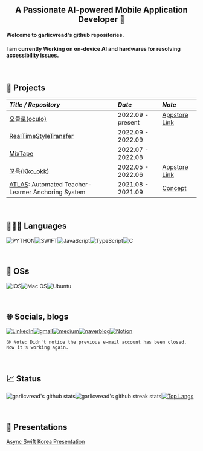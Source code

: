 <div align = 'center'><h2> A Passionate AI-powered Mobile Application Developer 👋 </div>

<div><h4>Welcome to garlicvread's github repositories.</div>
<div><h4>I am currently Working on on-device AI and hardwares for resolving accessibility issues.</div>

<br>

## 📜 Projects

|*Title / Repository*|*Date*|*Note*|
|:---|:---|:---|
|[오쿨로(oculo)](https://github.com/DeveloperAcademy-POSTECH/MacC_WalkingAssistant_iOS) | 2022.09 - present | [Appstore Link](https://apps.apple.com/kr/app/oculo/id6444328351) |
|[RealTimeStyleTransfer](https://github.com/DeveloperAcademy-POSTECH/NC2_RealtimeStyleTransfer) | 2022.09 - 2022.09 ||
|[MixTape](https://github.com/DeveloperAcademy-POSTECH/MC3-Team15-Wavegram) | 2022.07 - 2022.08||
|[꼬옥(Kko_okk)](https://github.com/kko-okk/kko_okk) | 2022.05 - 2022.06 | [Appstore Link](https://apps.apple.com/kr/app/%EA%BC%AC%EC%98%A5/id1631273909) |
|[ATLAS](https://github.com/ATLAS-AI-project/ATLAS): Automated Teacher-Learner Anchoring System | 2021.08 - 2021.09 |[Concept](https://sway.office.com/VQXHw9LoWgWHV5W3?ref=Link)|

<br>

## 🧑🏻‍💻 Languages
![PYTHON](https://img.shields.io/badge/Python-3776AB.svg?style=for-the-badge&logo=Python&logoColor=white)![SWIFT](https://img.shields.io/badge/Swift-orange?style=for-the-badge&logo=Swift&logoColor=white)![JavaScript](https://img.shields.io/badge/JavaScript-F7DF1E.svg?style=for-the-badge&logo=JavaScript&logoColor=black)![TypeScript](https://img.shields.io/badge/TypeScript-3178C6.svg?style=for-the-badge&logo=Python&logoColor=white)![C](https://img.shields.io/badge/C-A8B9CC.svg?style=for-the-badge&logo=C&logoColor=white)

<br>

## 🚚 OSs
![IOS](https://img.shields.io/badge/iOS-000000?style=for-the-badge&logo=ios&logoColor=white)![Mac OS](https://img.shields.io/badge/mac%20os-000000?style=for-the-badge&logo=macos&logoColor=F0F0F0)![Ubuntu](https://img.shields.io/badge/Ubuntu-E95420?style=for-the-badge&logo=ubuntu&logoColor=white)

<br>

## 🌐 Socials, blogs
[![LinkedIn](https://img.shields.io/badge/LinkedIn-%230077B5.svg?style=for-the-badge&logo=linkedin&logoColor=white)](https://linkedin.com/in/garlicvread)[![gmail](https://img.shields.io/badge/Gmail-D14836?style=for-the-badge&logo=gmail&logoColor=white)](mailto:try2quit@gmail.com)[![medium](https://img.shields.io/badge/medium-000000?style=for-the-badge&logo=medium&logoColor=white)](https://medium.com/intelligent-atlas)[![naverblog](https://img.shields.io/badge/naver-03C75A?style=for-the-badge&logo=naver&logoColor=white)](https://blog.naver.com/PostList.naver?blogId=try2quit&categoryNo=7)[![Notion](https://img.shields.io/badge/notion-000000?style=for-the-badge&logo=notion&logoColor=white)](https://www.notion.so/garlicvread-ai-tech/Garlicvread-s-AI-tech-4f3cab2f57da45b88f0ee622755853ec)

    😢 Note: Didn't notice the previous e-mail account has been closed. Now it's working again.

<br>

## 📈 Status
![garlicvread's github stats](https://github-readme-stats.vercel.app/api?username=garlicvread&count_private=true&show_icons=true)![garlicvread's github streak stats](https://github-readme-streak-stats.herokuapp.com/?user=garlicvread)[![Top Langs](https://github-readme-stats.vercel.app/api/top-langs/?username=garlicvread&langs_count=20&layout=compact)](https://github.com/garlicvread/garlicvread)

<br>

## 👔 Presentations
[Async Swift Korea Presentation](https://www.youtube.com/watch?app=desktop&v=DVauRWCogWI&ab_channel=swiftasync)

